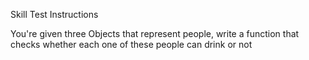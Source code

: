 Skill Test Instructions

You're given three Objects that represent people, write a function that checks whether each one of these people can drink or not
